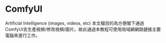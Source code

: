 # ComfyUI
Artificial Intelligence (images, videos, etc)
本文檔目的為方便閣下通過ComfyUI去生產視頻/修改視頻/圖片。故此通過本教程可使用局域網網路鏈接主要電腦來進行工作。
